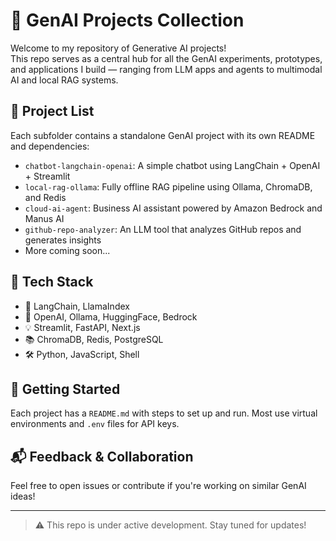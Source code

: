 # 🧠 GenAI Projects Collection

Welcome to my repository of Generative AI projects!  
This repo serves as a central hub for all the GenAI experiments, prototypes, and applications I build — ranging from LLM apps and agents to multimodal AI and local RAG systems.

## 📂 Project List

Each subfolder contains a standalone GenAI project with its own README and dependencies:
- `chatbot-langchain-openai`: A simple chatbot using LangChain + OpenAI + Streamlit
- `local-rag-ollama`: Fully offline RAG pipeline using Ollama, ChromaDB, and Redis
- `cloud-ai-agent`: Business AI assistant powered by Amazon Bedrock and Manus AI
- `github-repo-analyzer`: An LLM tool that analyzes GitHub repos and generates insights
- More coming soon...

## 🔧 Tech Stack
- 🔁 LangChain, LlamaIndex
- 🤖 OpenAI, Ollama, HuggingFace, Bedrock
- 💡 Streamlit, FastAPI, Next.js
- 📚 ChromaDB, Redis, PostgreSQL
- 🛠️ Python, JavaScript, Shell

## 🚀 Getting Started
Each project has a `README.md` with steps to set up and run. Most use virtual environments and `.env` files for API keys.

## 📬 Feedback & Collaboration
Feel free to open issues or contribute if you're working on similar GenAI ideas!

---

> ⚠️ This repo is under active development. Stay tuned for updates!
